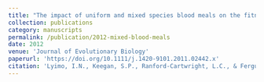 ```yaml
---
title: "The impact of uniform and mixed species blood meals on the fitness of the mosquito vector Anopheles gambiae s.s: does a specialist pay for diversifying its host species diet?"
collection: publications
category: manuscripts
permalink: /publication/2012-mixed-blood-meals
date: 2012
venue: 'Journal of Evolutionary Biology'
paperurl: 'https://doi.org/10.1111/j.1420-9101.2011.02442.x'
citation: 'Lyimo, I.N., Keegan, S.P., Ranford-Cartwright, L.C., & Ferguson, H.M. (2012). "The impact of uniform and mixed species blood meals on the fitness of the mosquito vector Anopheles gambiae s.s: does a specialist pay for diversifying its host species diet?" <i>Journal of Evolutionary Biology</i>, 25(3), 452-460.'
---
```

